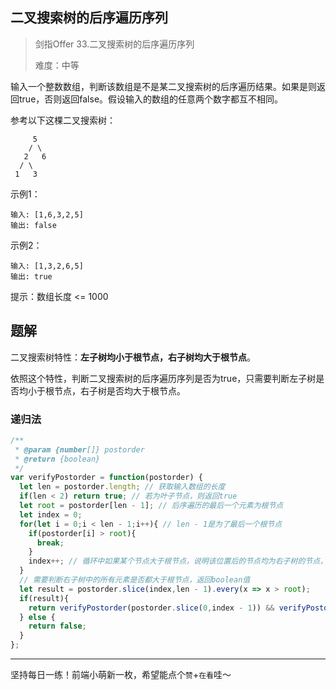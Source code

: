 ## 二叉搜索树的后序遍历序列

> 剑指Offer 33.二叉搜索树的后序遍历序列
>
> 难度：中等

输入一个整数数组，判断该数组是不是某二叉搜索树的后序遍历结果。如果是则返回true，否则返回false。假设输入的数组的任意两个数字都互不相同。

参考以下这棵二叉搜索树：

```
     5
    / \
   2   6
  / \
 1   3
```

示例1：

```
输入: [1,6,3,2,5]
输出: false
```

示例2：

```
输入: [1,3,2,6,5]
输出: true
```

提示：数组长度 <= 1000

## 题解

二叉搜索树特性：**左子树均小于根节点，右子树均大于根节点**。

依照这个特性，判断二叉搜索树的后序遍历序列是否为true，只需要判断左子树是否均小于根节点，右子树是否均大于根节点。

### 递归法

```javascript
/**
 * @param {number[]} postorder
 * @return {boolean}
 */
var verifyPostorder = function(postorder) {
  let len = postorder.length; // 获取输入数组的长度
  if(len < 2) return true; // 若为叶子节点，则返回true
  let root = postorder[len - 1]; // 后序遍历的最后一个元素为根节点
  let index = 0;
  for(let i = 0;i < len - 1;i++){ // len - 1是为了最后一个根节点
    if(postorder[i] > root){
      break;
    }
    index++; // 循环中如果某个节点大于根节点，说明该位置后的节点均为右子树的节点，此时需要记录该点的位置，用于划分左/右子树
  }
  // 需要判断右子树中的所有元素是否都大于根节点，返回boolean值
  let result = postorder.slice(index,len - 1).every(x => x > root);
  if(result){
    return verifyPostorder(postorder.slice(0,index - 1)) && verifyPostorder(postorder.slice(index,len - 1));
  } else {
    return false;
  }
};
```

****

坚持每日一练！前端小萌新一枚，希望能点个`赞`+`在看`哇～


